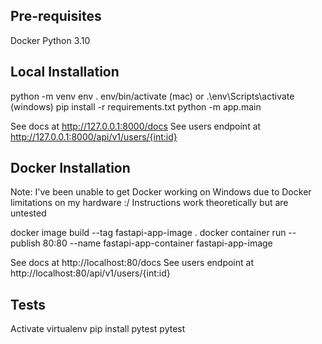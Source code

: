 ## Pre-requisites
Docker
Python 3.10

## Local Installation
python -m venv env
. env/bin/activate (mac)
or
.\\env\\Scripts\\activate (windows)
pip install -r requirements.txt
python -m app.main

See docs at http://127.0.0.1:8000/docs
See users endpoint at http://127.0.0.1:8000/api/v1/users/{int:id}

## Docker Installation
Note: I've been unable to get Docker working on Windows due to Docker limitations on my hardware :/ Instructions work theoretically but are untested

docker image build --tag fastapi-app-image .
docker container run --publish 80:80 --name fastapi-app-container fastapi-app-image

See docs at http://localhost:80/docs
See users endpoint at http://localhost:80/api/v1/users/{int:id}

## Tests
Activate virtualenv
pip install pytest
pytest
